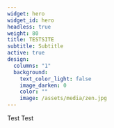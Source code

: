 ```yaml
---
widget: hero
widget_id: hero
headless: true
weight: 80
title: TESTSITE
subtitle: Subtitle
active: true
design:
  columns: "1"
  background:
    text_color_light: false
    image_darken: 0
    color: ""
    image: /assets/media/zen.jpg
---
```

Test Test